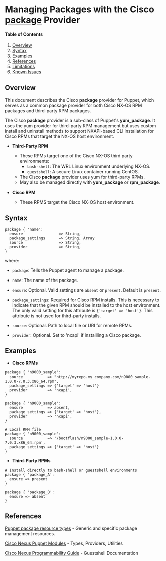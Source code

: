# Managing Packages with the Cisco <u>package</u> Provider

#### Table of Contents

1. [Overview](#overview)
2. [Syntax](#syntax)
3. [Examples](examples)
9. [References](#references)
10. [Limitations](#limitations)
11. [Known Issues](#issues)

## <a name="overview">Overview</a>

This document describes the Cisco **package** provider for Puppet, which serves as a common package provider for both Cisco NX-OS RPM packages and third-party RPM packages.

The Cisco **package** provider is a sub-class of Puppet's **yum_package**. It uses the yum provider for third-party RPM management but uses custom install and uninstall methods to support NXAPI-based CLI installation for Cisco RPMs that target the NX-OS host environment.

* **Third-Party RPM**
  * These RPMs target one of the Cisco NX-OS third party environments:
    * `bash-shell`: The WRL Linux environment underlying NX-OS.
    * `guestshell`: A secure Linux container running CentOS.
  * The Cisco **package** provider uses yum for third-party RPMs.
  * May also be managed directly with **yum_package** or **rpm_package**.

* **Cisco RPM**
  * These RPMS target the Cisco NX-OS host environment.

## <a name="Syntax">Syntax</a>

~~~
package { 'name':
  ensure                => String,
  package_settings      => String, Array
  source                => String,
  provider              => String,
}
~~~

where:

* `package`: Tells the Puppet agent to manage a package.

* `name`: The name of the package.

* `ensure`: Optional. Valid settings are `absent` or `present`. Default is `present`.

* `package_settings`: Required for Cisco RPM installs. This is necessary to indicate that the given RPM should be installed to the host environment. The only valid setting for this attribute is `{'target' => 'host'}`. This attribute is not used for third-party installs.

* `source`: Optional. Path to local file or URI for remote RPMs.

* `provider`: Optional. Set to 'nxapi' if installling a Cisco package.


## <a name="Examples">Examples</a>

* **Cisco RPMs**

~~~
package { 'n9000_sample':
  source           => "http://myrepo.my_company.com/n9000_sample-1.0.0-7.0.3.x86_64.rpm",
  package_settings => {'target' => 'host'}
  provider         => 'nxapi',
}
~~~

~~~
package { 'n9000_sample':
  ensure           => absent,
  package_settings => {'target' => 'host'},
  provider         => 'nxapi',
}
~~~

~~~
# Local RPM file
package { 'n9000_sample':
  source           => '/bootflash/n9000_sample-1.0.0-7.0.3.x86_64.rpm',
  package_settings => {'target' => 'host'}
}
~~~

* **Third-Party RPMs**

~~~
# Install directly to bash-shell or guestshell environments
package { 'package_A':
  ensure => present
}
~~~
~~~
package { 'package_B':
  ensure => absent
}
~~~

## <a name="references">References</a>

[Puppet package resource types](https://docs.puppetlabs.com/references/latest/type.html#package) - Generic and specific package management resources.

[Cisco Nexus Puppet Modules](README.md) - Types, Providers, Utilities

[Cisco Nexus Programmability Guide](http://www.cisco.com/c/en/us/td/docs/switches/datacenter/nexus9000/sw/6-x/programmability/guide/b_Cisco_Nexus_9000_Series_NX-OS_Programmability_Guide/b_Cisco_Nexus_9000_Series_NX-OS_Programmability_Guide_chapter_01010.html) - Guestshell Documentation
